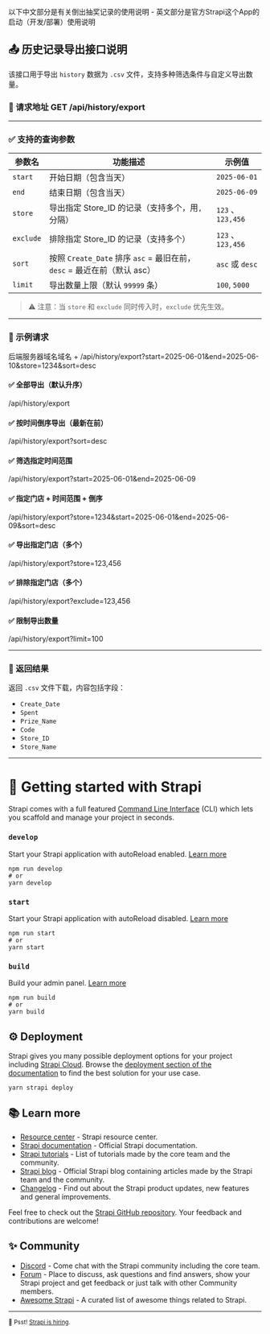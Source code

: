 以下中文部分是有关倒出抽奖记录的使用说明 - 英文部分是官方Strapi这个App的启动（开发/部署）使用说明
## 📤 历史记录导出接口说明

该接口用于导出 `history` 数据为 `.csv` 文件，支持多种筛选条件与自定义导出数量。

### 🔗 请求地址 GET /api/history/export
---

### ✅ 支持的查询参数

| 参数名     | 功能描述                                                               | 示例值                        |
|------------|---------------------------------------------------------------------|-------------------------------|
| `start`    | 开始日期（包含当天）                                                    | `2025-06-01`                 |
| `end`      | 结束日期（包含当天）                                                    | `2025-06-09`                 |
| `store`    | 导出指定 Store_ID 的记录（支持多个，用`,`分隔）                           | `123` 、`123,456`             |
| `exclude`  | 排除指定 Store_ID 的记录（支持多个）                                     | `123` 、`123,456`             |
| `sort`     | 按照 `Create_Date` 排序 `asc` = 最旧在前，`desc` = 最近在前（默认 asc）   | `asc` 或 `desc`               |
| `limit`    | 导出数量上限（默认 `99999` 条）                                         | `100`, `5000`                 |

> ⚠️ 注意：当 `store` 和 `exclude` 同时传入时，`exclude` 优先生效。

---

### 📘 示例请求
后端服务器域名域名 + /api/history/export?start=2025-06-01&end=2025-06-10&store=1234&sort=desc

#### ✅ 全部导出（默认升序）
/api/history/export

#### ✅ 按时间倒序导出（最新在前）
/api/history/export?sort=desc

#### ✅ 筛选指定时间范围
/api/history/export?start=2025-06-01&end=2025-06-09

#### ✅ 指定门店 + 时间范围 + 倒序
/api/history/export?store=1234&start=2025-06-01&end=2025-06-09&sort=desc

#### ✅ 导出指定门店（多个）
/api/history/export?store=123,456

#### ✅ 排除指定门店（多个）
/api/history/export?exclude=123,456

#### ✅ 限制导出数量
/api/history/export?limit=100

---

### 📁 返回结果

返回 `.csv` 文件下载，内容包括字段：

- `Create_Date`
- `Spent`
- `Prize_Name`
- `Code`
- `Store_ID`
- `Store_Name`

---


# 🚀 Getting started with Strapi

Strapi comes with a full featured [Command Line Interface](https://docs.strapi.io/dev-docs/cli) (CLI) which lets you scaffold and manage your project in seconds.

### `develop`

Start your Strapi application with autoReload enabled. [Learn more](https://docs.strapi.io/dev-docs/cli#strapi-develop)

```
npm run develop
# or
yarn develop
```

### `start`

Start your Strapi application with autoReload disabled. [Learn more](https://docs.strapi.io/dev-docs/cli#strapi-start)

```
npm run start
# or
yarn start
```

### `build`

Build your admin panel. [Learn more](https://docs.strapi.io/dev-docs/cli#strapi-build)

```
npm run build
# or
yarn build
```

## ⚙️ Deployment

Strapi gives you many possible deployment options for your project including [Strapi Cloud](https://cloud.strapi.io). Browse the [deployment section of the documentation](https://docs.strapi.io/dev-docs/deployment) to find the best solution for your use case.

```
yarn strapi deploy
```

## 📚 Learn more

- [Resource center](https://strapi.io/resource-center) - Strapi resource center.
- [Strapi documentation](https://docs.strapi.io) - Official Strapi documentation.
- [Strapi tutorials](https://strapi.io/tutorials) - List of tutorials made by the core team and the community.
- [Strapi blog](https://strapi.io/blog) - Official Strapi blog containing articles made by the Strapi team and the community.
- [Changelog](https://strapi.io/changelog) - Find out about the Strapi product updates, new features and general improvements.

Feel free to check out the [Strapi GitHub repository](https://github.com/strapi/strapi). Your feedback and contributions are welcome!

## ✨ Community

- [Discord](https://discord.strapi.io) - Come chat with the Strapi community including the core team.
- [Forum](https://forum.strapi.io/) - Place to discuss, ask questions and find answers, show your Strapi project and get feedback or just talk with other Community members.
- [Awesome Strapi](https://github.com/strapi/awesome-strapi) - A curated list of awesome things related to Strapi.

---

<sub>🤫 Psst! [Strapi is hiring](https://strapi.io/careers).</sub>
